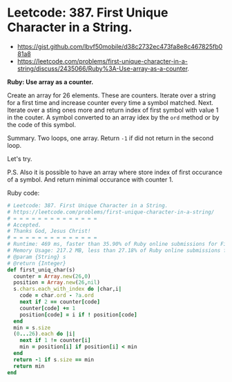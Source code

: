 # Leetcode: 387. First Unique Character in a String.

- https://gist.github.com/lbvf50mobile/d38c2732ec473fa8e8c467825fb081a8
- https://leetcode.com/problems/first-unique-character-in-a-string/discuss/2435066/Ruby%3A-Use-array-as-a-counter.

**Ruby: Use array as a counter.**

Create an array for 26 elements. These are counters. Iterate over a string for a first time and increase counter every time a symbol matched. Next. Iterate over a sting ones more and return index of first symbol with value 1 in the couter. A symbol converted to an array idex by the `ord` method or by the code of this symbol.

Summary. Two loops, one array. Return `-1` if did not return in the second loop.

Let's try.

P.S. Also it is possible to have an array where store index of first occurance of a symbol. And return minimal occurance with counter 1.

Ruby code:
```Ruby
# Leetcode: 387. First Unique Character in a String.
# https://leetcode.com/problems/first-unique-character-in-a-string/
# = = = = = = = = = = = = = =
# Accepted.
# Thanks God, Jesus Christ!
# = = = = = = = = = = = = = =
# Runtime: 469 ms, faster than 35.90% of Ruby online submissions for First Unique Character in a String.
# Memory Usage: 217.2 MB, less than 27.18% of Ruby online submissions for First Unique Character in a String.
# @param {String} s
# @return {Integer}
def first_uniq_char(s)
  counter = Array.new(26,0)
  position = Array.new(26,nil)
  s.chars.each_with_index do |char,i|
    code = char.ord - ?a.ord
    next if 2 == counter[code]
    counter[code] += 1
    position[code] = i if ! position[code]
  end
  min = s.size 
  (0...26).each do |i|
    next if 1 != counter[i]
    min = position[i] if position[i] < min
  end
  return -1 if s.size == min
  return min
end
```
